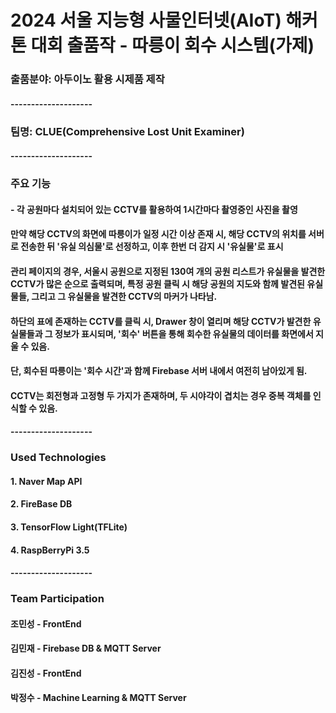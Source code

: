 # 2024 서울 지능형 사물인터넷(AIoT) 해커톤 대회 출품작 - 따릉이 회수 시스템(가제)

### 출품분야: 아두이노 활용 시제품 제작

#### --------------------

### 팀명: CLUE(Comprehensive Lost Unit Examiner)

#### --------------------

### 주요 기능

#### - 각 공원마다 설치되어 있는 CCTV를 활용하여 1시간마다 촬영중인 사진을 촬영

#### 만약 해당 CCTV의 화면에 따릉이가 일정 시간 이상 존재 시, 해당 CCTV의 위치를 서버로 전송한 뒤 '유실 의심물'로 선정하고, 이후 한번 더 감지 시 '유실물'로 표시

#### 관리 페이지의 경우, 서울시 공원으로 지정된 130여 개의 공원 리스트가 유실물을 발견한 CCTV가 많은 순으로 출력되며, 특정 공원 클릭 시 해당 공원의 지도와 함께 발견된 유실물들, 그리고 그 유실물을 발견한 CCTV의 마커가 나타남.

#### 하단의 표에 존재하는 CCTV를 클릭 시, Drawer 창이 열리며 해당 CCTV가 발견한 유실물들과 그 정보가 표시되며, '회수' 버튼을 통해 회수한 유실물의 데이터를 화면에서 지울 수 있음.

#### 단, 회수된 따릉이는 '회수 시간'과 함께 Firebase 서버 내에서 여전히 남아있게 됨.

#### CCTV는 회전형과 고정형 두 가지가 존재하며, 두 시야각이 겹치는 경우 중복 객체를 인식할 수 있음.

#### --------------------

### Used Technologies

#### 1. Naver Map API

#### 2. FireBase DB

#### 3. TensorFlow Light(TFLite)

#### 4. RaspBerryPi 3.5

#### --------------------

### Team Participation

#### 조민성 - FrontEnd

#### 김민재 - Firebase DB & MQTT Server

#### 김진성 - FrontEnd

#### 박정수 - Machine Learning & MQTT Server
